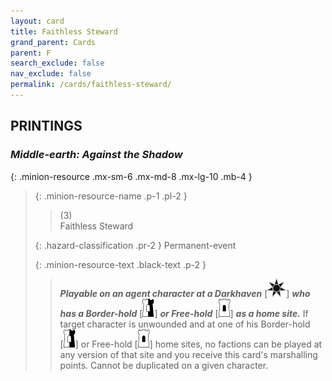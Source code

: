 ```yaml
---
layout: card
title: Faithless Steward
grand_parent: Cards
parent: F
search_exclude: false
nav_exclude: false
permalink: /cards/faithless-steward/
---
```


## PRINTINGS


### _Middle-earth: Against the Shadow_

{: .minion-resource .mx-sm-6 .mx-md-8 .mx-lg-10 .mb-4 }
> {: .minion-resource-name .p-1 .pl-2 }
> > <div class="hazard-mp">(3)</div>
> > <div class="card-name">Faithless Steward</div>
>
> {: .hazard-classification .pr-2 }
> Permanent-event
>
> {: .minion-resource-text .black-text .p-2 }
> > ***Playable on an agent character at a Darkhaven*** <nobr>[<img src="/assets/images/dark-haven.svg">]</nobr> ***who has a Border-hold*** <nobr>[<img src="/assets/images/border-hold.svg">]</nobr> ***or Free-hold*** <nobr>[<img src="/assets/images/free-hold.svg">]</nobr> ***as a home site.*** If target character is unwounded and at one of his Border-hold <nobr>[<img src="/assets/images/border-hold.svg">]</nobr> or Free-hold <nobr>[<img src="/assets/images/free-hold.svg">]</nobr> home sites, no factions can be played at any version of that site and you receive this card's marshalling points. Cannot be duplicated on a given character. 
> 
